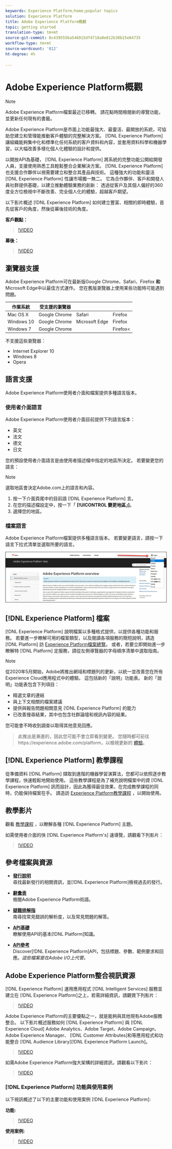 ```yaml
---
keywords: Experience Platform;home;popular topics
solution: Experience Platform
title: Adobe Experience Platform概觀
topic: getting started
translation-type: tm+mt
source-git-commit: 0c4395556a546915df4718a0e812b38b15e04735
workflow-type: tm+mt
source-wordcount: '812'
ht-degree: 4%

---
```



# Adobe Experience Platform概觀

>[!NOTE]
>
>Adobe Experience Platform檔案最近已移轉。 請花點時間檢閱新的導覽功能，並更新任何現有的書籤。

Adobe Experience Platform是市面上功能最強大、最靈活、最開放的系統，可協助您建立和管理能推動客戶體驗的完整解決方案。 [!DNL Experience Platform] 讓組織能夠集中化和標準化任何系統的客戶資料和內容，並套用資料科學和機器學習，以大幅改善多樣化個人化體驗的設計和提供。

以開放API為基礎， [!DNL Experience Platform] 將系統的完整功能公開給開發人員，支援使用熟悉工具輕鬆整合企業解決方案。 [!DNL Experience Platform] 也支援合作夥伴以視需要建立和整合其產品與技術。 這種強大的功能和靈活 [!DNL Experience Platform] 性讓市場獨一無二。 它為合作夥伴、客戶和開發人員社群提供基礎，以建立推動體驗業務的創新： 透過從客戶及其個人偏好的360度全方位檢視中不斷改善、完全個人化的體驗，超越客戶期望。

以下影片概述 [!DNL Experience Platform] 如何建立豐富、相關的即時體驗，首先從客戶的角度，然後從幕後技術的角度。

**客戶觀點：**

>[!VIDEO](https://video.tv.adobe.com/v/27361?quality=12&learn=on)

**幕後：**

>[!VIDEO](https://video.tv.adobe.com/v/28144?quality=12&learn=on)

## 瀏覽器支援

Adobe Experience Platform可在最新版Google Chrome、Safari、Firefox **和** Microsoft Edge中以最佳方式運作。 您在舊版瀏覽器上使用某些功能時可能遇到問題。

| 作業系統 | 受支援的瀏覽器 |  |  |
|---|---|---|---|
| Mac OS X | Google Chrome | Safari | Firefox |
| Windows 10 | Google Chrome | Microsoft Edge | Firefox |
| Windows 7 | Google Chrome |  | Firefox&lt; |

不支援這些瀏覽器：

* Internet Explorer 10
* Windows 8
* Opera

## 語言支援

Adobe Experience Platform使用者介面和檔案提供多種語言版本。

### 使用者介面語言

Adobe Experience Platform使用者介面目前提供下列語言版本：

* 英文
* 法文
* 德文
* 日文

您的預設使用者介面語言是由使用者描述檔中指定的地區所決定。 若要變更您的語言：

>[!NOTE]
>
> 選取地區會決定Adobe.com上的語言和內容。

1. 按一下介面頁尾中的目前語 [!DNL Experience Platform] 言。
2. 在您的描述檔設定中，按一下「 **[!UICONTROL 變更地區」]**。
3. 選擇您的地區。

### 檔案語言

Adobe Experience Platform檔案提供多種語言版本。 若要變更語言，請按一下語言下拉式清單並選取所要的語言。

![image](assets/lang.jpg)

## [!DNL Experience Platform] 檔案

[!DNL Experience Platform] 說明檔案以多種格式提供，以提供各種功能和服務。 若要進一步瞭解可用的檔案類型，以及閱讀各項服務的簡短說明，請造 [!DNL Platform] 訪 [Experience Platform檔案總覽](documentation/overview.md)。 或者，若要立即開始進一步瞭解特 [!DNL Platform] 定服務，請從左側導覽器的字母順序清單中選取指南。

>[!NOTE]
>
>從2020年5月開始，Adobe將推出網域和標題列的更新，以統一並改善您在所有Experience Cloud應用程式中的體驗。 這包括新的「說明」功能表。 新的「說明」功能表包含下列項目：
>
>* 精選文章的連結
>* 與上下文相關的檔案建議
>* 提供與報告問題相關意見 [!DNL Experience Platform] 的能力
>* 已改善搜尋結果，其中也包含社群論壇和視訊內容的結果。

>
> 
您可能會不時收到調查以取得其他意見回應。
>
>此推出是漸進的，因此您可能不會立即看到變更。 您隨時都可前往https://experience.adobe.com/platform，以檢視更新的 [體驗](https://experience.adobe.com/platform)。

## [!DNL Experience Platform] 教學課程

從準備資料 [!DNL Platform] 擷取到進階的機器學習演算法，您都可以依照逐步教學課程，快速輕鬆地開始使用。 這些教學課程是為了補充說明檔案中的資 [!DNL Experience Platform] 訊而設計，因此為獲得最佳效果，在完成教學課程的同時，仍能保持檔案在手。 請造訪 [Experience Platform教學課程](../tutorials/home.md) ，以開始使用。

## 教學影片

觀看 [教學課程](https://docs.adobe.com/content/help/en/platform-learn/tutorials/overview.html) ，以瞭解各種 [!DNL Experience Platform] 主題。

如需使用者介面的快 [!DNL Experience Platform's] 速導覽，請觀看下列影片：

>[!VIDEO](https://video.tv.adobe.com/v/32792?quality=12&learn=on)

## 參考檔案與資源

* [**發行說明&#x200B;**](../release-notes/latest/latest.md)<br/>尋找最新發行的相關資訊，並[!DNL Experience Platform]檢視過去的發行。

* [**辭彙表&#x200B;**](glossary.md)<br/>檢閱Adobe Experience Platform術語。

* [**疑難排解指&#x200B;**](troubleshooting.md)<br/>南尋找常見錯誤的解析度，以及常見問題的解答。

* [**API基礎&#x200B;**](api-fundamentals.md)<br/>瞭解使用API的基本[!DNL Platform]知識。

* [**API參考&#x200B;**](https://www.adobe.io/apis/experienceplatform/home/api-reference.html)<br/>Discover[!DNL Experience Platform]API，包括標題、參數、範例要求和回應。*這些檔案是在Adobe I/O上代管。*

## Adobe Experience Platform整合視訊資源

[!DNL Experience Platform] 運用應用程式 [!DNL Intelligent Services] 服務並建立在 [!DNL Experience Platform]之上，若需詳細資訊，請觀賞下列影片：

>[!VIDEO](https://video.tv.adobe.com/v/32554?quality=12&learn=on)

Adobe Experience Platform的主要優點之一，就是能夠與其他現有Adobe服務整合。 以下影片概述服務如何 [!DNL Experience Platform] 與 [!DNL Experience Cloud] Adobe Analytics、Adobe Target、Adobe Campaign、Adobe Experience Manager、 [!DNL Customer Attributes]和等應用程式和功能整合 [!DNL Audience Library][!DNL Experience Platform Launch]。

>[!VIDEO](https://video.tv.adobe.com/v/32553?quality=12&learn=on)

如需Adobe Experience Platform強大架構的詳細資訊，請觀看以下影片：

>[!VIDEO](https://video.tv.adobe.com/v/32456?quality=12&learn=on)

### [!DNL Experience Platform] 功能與使用案例

以下視訊概述了以下的主要功能和使用案例 [!DNL Experience Platform]:

**功能:**

>[!VIDEO](https://video.tv.adobe.com/v/32502?quality=12&learn=on)

**使用案例:**

>[!VIDEO](https://video.tv.adobe.com/v/32806?quality=12&learn=on)









<!-- 
## What's New

* **[Privacy management](https://helpx.adobe.com/campaign/kb/campaign-privacy.html)**<br/>
Learn about the tools provided by Adobe Campaign to help you with your Privacy compliance.

* **[Delivery best pratices](https://helpx.adobe.com/campaign/kb/delivery-best-practices.html)**<br/>
Learn more on best practices related to delivery design and sending.

* **[Email designer](designing/using/designing-content-in-adobe-campaign.md)**<br/>
Consult the reorganized Email Designer documentation.

* **[Campaign Standard Mobile guide](https://helpx.adobe.com/campaign/kb/acs-mobile.html)**<br/>
Learn more about general guidelines for mobile deliveries.

[Click here for more updates](rn/using/documentation-updates.md)

## Top pages

 <table>
<tr>
  <td valign="top">
    <a href="administration/using/about-access-management.md">
      <img alt="Roles" src="start/using/assets/roles.png"/>
    </a>
    <div>
    <a href="administration/using/about-access-management.md"><strong>Roles and security groups</strong></a>
    </div>
    <em>Learn how to define permissions and assign roles to Campaign users.</em>
    <br>
  </td>
  <td valign="top">
    <a href="designing/using/designing-content-in-adobe-campaign.md">
      <img alt="Designer" src="start/using/assets/design.png" />
    </a>
    <div>
    <a href="designing/using/designing-content-in-adobe-campaign.md"><strong>Design an email</strong></a>
    </div>
    <em>Learn how to use the Email Designer to create responsive and personalized emails</em>
    <br>
  </td>
  <td valign="top">
       <img alt="Developers" src="start/using/assets/dev.png" />
    <div>
    <strong>Resources for developers</strong>
    </div>
    <p><em><a href="api/using/about-campaign-standard-apis.md">Adobe Campaign API</a></em></p>
    <p><em><a href="integrating/using/about-adobe-experience-cloud-triggers.md">Adobe Experience Cloud Triggers</a></em></p>
    <br>
  </td>
</tr>
</table>


## Additional Resources

* [Release notes](rn/using/release-notes.md)

* [Control Panel](https://docs.adobe.com/content/help/en/control-panel/using/control-panel-home.html)

* [How-to videos](https://docs.adobe.com/content/help/en/campaign-learn/campaign-standard-tutorials/overview.html)

* [Release Planning guide](https://helpx.adobe.com/campaign/kb/acs-release-planning.html)

* [Deprecated and Removed Features](https://helpx.adobe.com/campaign/kb/acs-deprecated-and-removed-features.html)

* [Technical notes](https://helpx.adobe.com/campaign/kb/acs-article-list.html)

* [Adobe Campaign Standard Implementation guide](https://helpx.adobe.com/campaign/kb/campaign-standard-implementation-guide.html)
 -->
